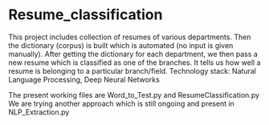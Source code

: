 # Resume_classification
This project includes collection of resumes of various departments. Then the dictionary (corpus) is built which is automated (no input is given manually). After getting the dictionary for each department, we then pass a new resume which is classified as one of the branches. It tells us how well a resume is belonging to a particular branch/field.  Technology stack: Natural Language Processing, Deep Neural Networks

The present working files are Word_to_Test.py and ResumeClassification.py
We are trying another approach which is still ongoing and present in NLP_Extraction.py
